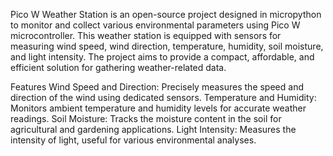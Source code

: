 Pico W Weather Station is an open-source project designed in micropython to monitor and collect various environmental parameters using Pico W microcontroller. This weather station is equipped with sensors for measuring wind speed, wind direction, temperature, humidity, soil moisture, and light intensity. The project aims to provide a compact, affordable, and efficient solution for gathering weather-related data.

Features
Wind Speed and Direction: Precisely measures the speed and direction of the wind using dedicated sensors.
Temperature and Humidity: Monitors ambient temperature and humidity levels for accurate weather readings.
Soil Moisture: Tracks the moisture content in the soil for agricultural and gardening applications.
Light Intensity: Measures the intensity of light, useful for various environmental analyses.
